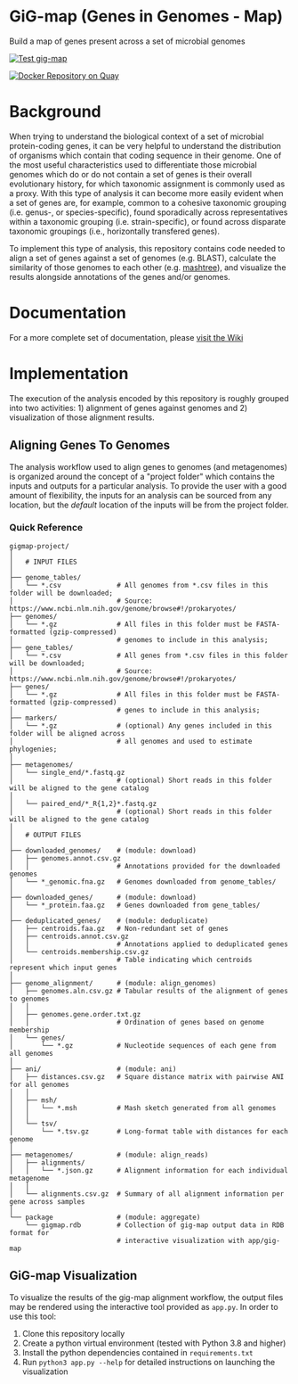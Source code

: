 # GiG-map (Genes in Genomes - Map)
Build a map of genes present across a set of microbial genomes

[![Test gig-map](https://github.com/FredHutch/gig-map/actions/workflows/test.yaml/badge.svg?branch=modularize&event=push)](https://github.com/FredHutch/gig-map/actions/workflows/test.yaml)

[![Docker Repository on Quay](https://quay.io/repository/hdc-workflows/gig-map/status "Docker Repository on Quay")](https://quay.io/repository/hdc-workflows/gig-map)

# Background

When trying to understand the biological context of a set of microbial protein-coding
genes, it can be very helpful to understand the distribution of organisms which contain
that coding sequence in their genome. One of the most useful characteristics used to
differentiate those microbial genomes which do or do not contain a set of genes is their
overall evolutionary history, for which taxonomic assignment is commonly used as a proxy.
With this type of analysis it can become more easily evident when a set of genes are,
for example, common to a cohesive taxonomic grouping (i.e. genus-, or species-specific),
found sporadically across representatives within a taxonomic grouping (i.e. strain-specific),
or found across disparate taxonomic groupings (i.e., horizontally transfered genes).

To implement this type of analysis, this repository contains code needed to align a set
of genes against a set of genomes (e.g. BLAST), calculate the similarity of those genomes
to each other (e.g. [mashtree](https://github.com/lskatz/mashtree)), and visualize the
results alongside annotations of the genes and/or genomes.

# Documentation

For a more complete set of documentation, please [visit the Wiki](https://github.com/FredHutch/gig-map/wiki)

# Implementation

The execution of the analysis encoded by this repository is roughly grouped into two
activities: 1) alignment of genes against genomes and 2) visualization of those alignment
results. 

## Aligning Genes To Genomes

The analysis workflow used to align genes to genomes (and metagenomes) is organized around
the concept of a "project folder" which contains the inputs and outputs for a particular
analysis. To provide the user with a good amount of flexibility, the inputs for an analysis
can be sourced from any location, but the _default_ location of the inputs will be from
the project folder.

### Quick Reference

```
gigmap-project/
│
│   # INPUT FILES
│
├── genome_tables/
│   └── *.csv              # All genomes from *.csv files in this folder will be downloaded;
│                          # Source: https://www.ncbi.nlm.nih.gov/genome/browse#!/prokaryotes/
├── genomes/
│   └── *.gz               # All files in this folder must be FASTA-formatted (gzip-compressed)
│                          # genomes to include in this analysis;
├── gene_tables/
│   └── *.csv              # All genes from *.csv files in this folder will be downloaded;
│                          # Source: https://www.ncbi.nlm.nih.gov/genome/browse#!/prokaryotes/
├── genes/
│   └── *.gz               # All files in this folder must be FASTA-formatted (gzip-compressed)
│                          # genes to include in this analysis;
├── markers/
│   └── *.gz               # (optional) Any genes included in this folder will be aligned across
│                          # all genomes and used to estimate phylogenies;
│
├── metagenomes/
│   └── single_end/*.fastq.gz
│                          # (optional) Short reads in this folder will be aligned to the gene catalog
│
│   └── paired_end/*_R{1,2}*.fastq.gz
│                          # (optional) Short reads in this folder will be aligned to the gene catalog
│
│   # OUTPUT FILES
│
├── downloaded_genomes/    # (module: download)
│   ├── genomes.annot.csv.gz
│   │                      # Annotations provided for the downloaded genomes
│   └── *_genomic.fna.gz   # Genomes downloaded from genome_tables/
│
├── downloaded_genes/      # (module: download)
│   └── *_protein.faa.gz   # Genes downloaded from gene_tables/
│
├── deduplicated_genes/    # (module: deduplicate)
│   ├── centroids.faa.gz   # Non-redundant set of genes 
│   ├── centroids.annot.csv.gz 
│   │                      # Annotations applied to deduplicated genes
│   └── centroids.membership.csv.gz
│                          # Table indicating which centroids represent which input genes
│
├── genome_alignment/      # (module: align_genomes)
│   ├── genomes.aln.csv.gz # Tabular results of the alignment of genes to genomes
│   │                      
│   ├── genomes.gene.order.txt.gz
│   │                      # Ordination of genes based on genome membership
│   └── genes/
│       └── *.gz           # Nucleotide sequences of each gene from all genomes
│ 
├── ani/                   # (module: ani)
│   ├── distances.csv.gz   # Square distance matrix with pairwise ANI for all genomes
│   │
│   ├── msh/
│   │   └── *.msh          # Mash sketch generated from all genomes
│   │
│   └── tsv/
│       └── *.tsv.gz       # Long-format table with distances for each genome
│
├── metagenomes/           # (module: align_reads)
│   ├── alignments/
│   │   └── *.json.gz      # Alignment information for each individual metagenome
│   │
│   └── alignments.csv.gz  # Summary of all alignment information per gene across samples
│
└── package                # (module: aggregate)
    └── gigmap.rdb         # Collection of gig-map output data in RDB format for
                           # interactive visualization with app/gig-map
```

## GiG-map Visualization

To visualize the results of the gig-map alignment workflow, the output files may be
rendered using the interactive tool provided as `app.py`. In order to use this tool:

1. Clone this repository locally
2. Create a python virtual environment (tested with Python 3.8 and higher)
3. Install the python dependencies contained in `requirements.txt`
4. Run `python3 app.py --help` for detailed instructions on launching the visualization

